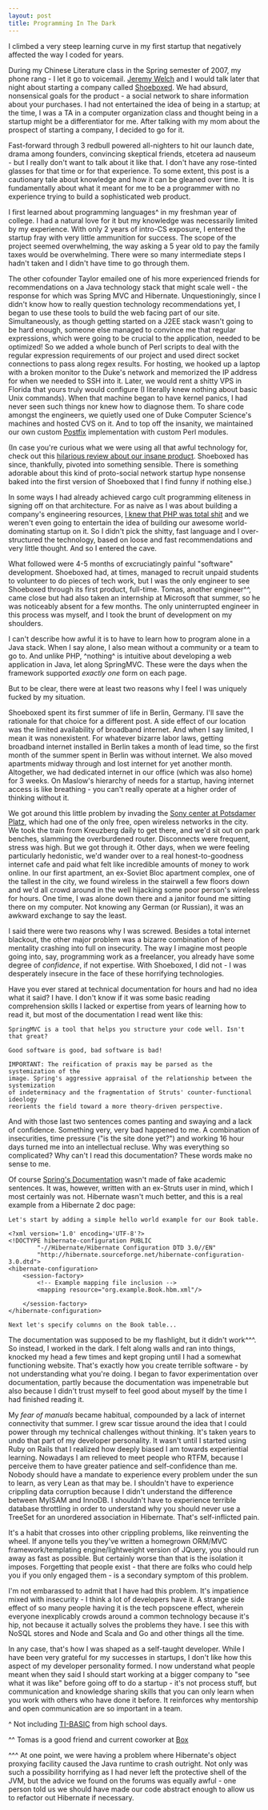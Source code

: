 ```yaml
---
layout: post
title: Programming In The Dark
---
```

I climbed a very steep learning curve in my first startup that negatively affected the way I coded for years.

During my Chinese Literature class in the Spring semester of 2007, my phone rang - I let it go to voicemail. [Jeremy Welch](http://www.jeremyrwelch.com/) and I would talk later that night about starting a company called [Shoeboxed](http://shoeboxed.com). We had absurd, nonsensical goals for the product - a social network to share information about your purchases. I had not entertained the idea of being in a startup; at the time, I was a TA in a computer organization class and thought being in a startup might be a differentiator for me. After talking with my mom about the prospect of starting a company, I decided to go for it.

Fast-forward through 3 redbull powered all-nighters to hit our launch date, drama among founders, convincing skeptical friends, etcetera ad nauseum - but I really don't want to talk about it like that. I don't have any rose-tinted glasses for that time or for that experience. To some extent, this post is a cautionary tale about knowledge and how it can be gleaned over time. It is fundamentally about what it meant for me to be a programmer with no experience trying to build a sophisticated web product.

I first learned about programming languages^ in my freshman year of college. I had a natural love for it but my knowledge was necessarily limited by my experience. With only 2 years of intro-CS exposure, I entered the startup fray with very little ammunition for success. The scope of the project seemed overwhelming, the way asking a 5 year old to pay the family taxes would be overwhelming. There were so many intermediate steps I hadn't taken and I didn't have time to go through them.

The other cofounder Taylor emailed one of his more experienced friends for recommendations on a Java technology stack that might scale well - the response for which was Spring MVC and Hibernate. Unquestioningly, since I didn't know how to really question technology recommendations yet, I began to use these tools to build the web facing part of our site. Simultaneously, as though getting started on a J2EE stack wasn't going to be hard enough, someone else managed to convince me that regular expressions, which were going to be crucial to the application, needed to be optimized! So we added a whole bunch of Perl scripts to deal with the regular expression requirements of our project and used direct socket connections to pass along regex results. For hosting, we hooked up a laptop with a broken monitor to the Duke's network and memorized the IP address for when we needed to SSH into it. Later, we would rent a shitty VPS in Florida that yours truly would configure (I literally knew nothing about basic Unix commands). When that machine began to have kernel panics, I had never seen such things nor knew how to diagnose them. To share code amongst the engineers, we quietly used one of Duke Computer Science's machines and hosted CVS on it. And to top off the insanity, we maintained our own custom [Postfix](http://www.postfix.org/) implementation with custom Perl modules.

(In case you're curious what we were using all that awful technology for, check out this [hilarious review about our insane product](http://news.cnet.com/8301-13507_3-9812969-18.html). Shoeboxed has since, thankfully, pivoted into something sensible. There is something adorable about this kind of proto-social network startup hype nonsense baked into the first version of Shoeboxed that I find funny if nothing else.)

In some ways I had already achieved cargo cult programming eliteness in signing off on that architecture. For as naive as I was about building a company's engineering resources, [I knew that PHP was total shit](http://me.veekun.com/blog/2012/04/09/php-a-fractal-of-bad-design/) and we weren't even going to entertain the idea of building our awesome world-dominating startup on it. So I didn't pick the shitty, fast language and I over-structured the technology, based on loose and fast recommendations and very little thought. And so I entered the cave.

What followed were 4-5 months of excruciatingly painful "software" development. Shoeboxed had, at times, managed to recruit unpaid students to volunteer to do pieces of tech work, but I was the only engineer to see Shoeboxed through its first product, full-time. Tomas, another engineer^^, came close but had also taken an internship at Microsoft that summer, so he was noticeably absent for a few months. The only uninterrupted engineer in this process was myself, and I took the brunt of development on my shoulders.

I can't describe how awful it is to have to learn how to program alone in a Java stack. When I say alone, I also mean without a community or a team to go to. And unlike PHP, ^nothing^ is intuitive about developing a web application in Java, let along SpringMVC. These were the days when the framework supported _exactly one_ form on each page.

But to be clear, there were at least two reasons why I feel I was uniquely fucked by my situation.

Shoeboxed spent its first summer of life in Berlin, Germany. I'll save the rationale for that choice for a different post. A side effect of our location was the limited availability of broadband internet. And when I say limited, I mean it was nonexistent. For whatever bizarre labor laws, getting broadband internet installed in Berlin takes a month of lead time, so the first month of the summer spent in Berlin was without internet. We also moved apartments midway through and lost internet for yet another month. Altogether, we had dedicated internet in our office (which was also home) for 3 weeks. On Maslow's hierarchy of needs for a startup, having internet access is like breathing - you can't really operate at a higher order of thinking without it.

We got around this little problem by invading the [Sony center at Potsdamer Platz](http://en.wikipedia.org/wiki/Potsdamer_Platz), which had one of the only free, open wireless networks in the city. We took the train from Kreuzberg daily to get there, and we'd sit out on park benches, slamming the overburdened router. Disconnects were frequent, stress was high. But we got through it. Other days, when we were feeling particularly hedonistic, we'd wander over to a real honest-to-goodness internet cafe and paid what felt like incredible amounts of money to work online. In our first apartment, an ex-Soviet Bloc apartment complex, one of the tallest in the city, we found wireless in the stairwell a few floors down and we'd all crowd around in the well hijacking some poor person's wireless for hours. One time, I was alone down there and a janitor found me sitting there on my computer. Not knowing any German (or Russian), it was an awkward exchange to say the least.

I said there were two reasons why I was screwed. Besides a total internet blackout, the other major problem was a bizarre combination of hero mentality crashing into full on insecurity. The way I imagine most people going into, say, programming work as a freelancer, you already have some degree of _confidence_, if not expertise. With Shoeboxed, I did not - I was desperately insecure in the face of these horrifying technologies.

Have you ever stared at technical documentation for hours and had no idea what it said? I have. I don't know if it was some basic reading comprehension skills I lacked or expertise from years of learning how to read it, but most of the documentation I read went like this:

	SpringMVC is a tool that helps you structure your code well. Isn't that great?

	Good software is good, bad software is bad!

	IMPORTANT: The reification of praxis may be parsed as the systemization of the 
	image. Spring's aggressive appraisal of the relationship between the systemization
	of indeterminacy and the fragmentation of Struts' counter-functional ideology 
	reorients the field toward a more theory-driven perspective.

And with those last two sentences comes panting and swaying and a lack of confidence. Something very, very bad happened to me. A combination of insecurities, time pressure ("is the site done yet?") and working 16 hour days turned me into an intellectual recluse. Why was everything so complicated? Why can't I read this documentation? These words make no sense to me.

Of course [Spring's Documentation](http://static.springsource.org/spring/docs/2.0.x/reference/mvc.html) wasn't made of fake academic sentences. It was, however, written with an ex-Struts user in mind, which I most certainly was not. Hibernate wasn't much better, and this is a real example from a Hibernate 2 doc page:

	Let's start by adding a simple hello world example for our Book table.

	<?xml version='1.0' encoding='UTF-8'?>
	<!DOCTYPE hibernate-configuration PUBLIC
	        "-//Hibernate/Hibernate Configuration DTD 3.0//EN"
	        "http://hibernate.sourceforge.net/hibernate-configuration-3.0.dtd">
	<hibernate-configuration>
	    <session-factory>
	        <!-- Example mapping file inclusion -->
	        <mapping resource="org.example.Book.hbm.xml"/>

	    </session-factory>
	</hibernate-configuration>

	Next let's specify columns on the Book table...

The documentation was supposed to be my flashlight, but it didn't work^^^. So instead, I worked in the dark. I felt along walls and ran into things, knocked my head a few times and kept groping until I had a somewhat functioning website. That's exactly how you create terrible software - by not understanding what you're doing. I began to favor experimentation over documentation, partly because the documentation was impenetrable but also because I didn't trust myself to feel good about myself by the time I had finished reading it.

My _fear of manuals_ became habitual, compounded by a lack of internet connectivity that summer. I grew scar tissue around the idea that I could power through my technical challenges without thinking. It's taken years to undo that part of my developer personality. It wasn't until I started using Ruby on Rails that I realized how deeply biased I am towards experiential learning. Nowadays I am relieved to meet people who RTFM, because I perceive them to have greater patience and self-confidence than me. Nobody should have a mandate to experience every problem under the sun to learn, as very Lean as that may be. I shouldn't have to experience crippling data corruption because I didn't understand the difference between MyISAM and InnoDB. I shouldn't have to experience terrible database throttling in order to understand why you should never use a TreeSet for an unordered association in Hibernate. That's self-inflicted pain.

It's a habit that crosses into other crippling problems, like reinventing the wheel. If anyone tells you they've written a homegrown ORM/MVC framework/templating engine/lightweight version of JQuery, you should run away as fast as possible. But certainly worse than that is the isolation it imposes. Forgetting that people exist - that there are folks who could help you if you only engaged them - is a secondary symptom of this problem.

I'm not embarassed to admit that I have had this problem. It's impatience mixed with insecurity - I think a lot of developers have it. A strange side effect of so many people having it is the tech popscene effect, wherein everyone inexplicably crowds around a common technology because it's hip, not because it actually solves the problems they have. I see this with NoSQL stores and Node and Scala and Go and other things all the time.

In any case, that's how I was shaped as a self-taught developer. While I have been very grateful for my successes in startups, I don't like how this aspect of my developer personality formed. I now understand what people meant when they said I should start working at a bigger company to "see what it was like" before going off to do a startup - it's not process stuff, but communication and knowledge sharing skills that you can only learn when you work with others who have done it before. It reinforces why mentorship and open communication are so important in a team.

^ Not including [TI-BASIC](http://en.wikipedia.org/wiki/TI-BASIC) from high school days.

^^ Tomas is a good friend and current coworker at [Box](https://box.com)

^^^ At one point, we were having a problem where Hibernate's object proxying facility caused the Java runtime to crash outright. Not only was such a possibility horrifying as I had never left the protective shell of the JVM, but the advice we found on the forums was equally awful - one person told us we should have made our code abstract enough to allow us to refactor out Hibernate if necessary.